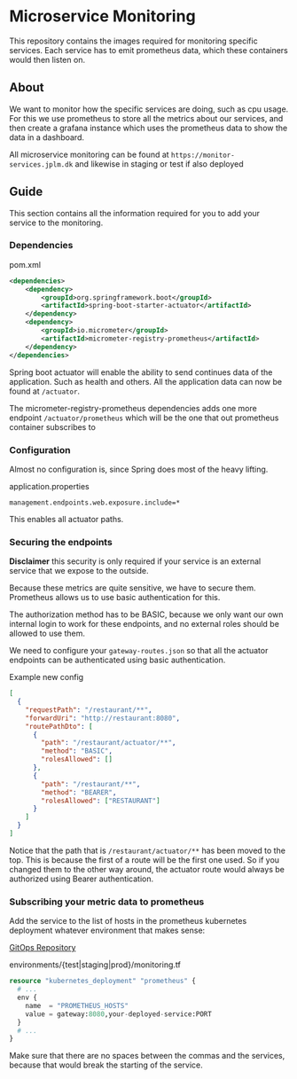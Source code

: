 # Microservice Monitoring

This repository contains the images required for monitoring specific services. Each service has to emit prometheus data, which these containers would then listen on.

## About

We want to monitor how the specific services are doing, such as cpu usage.
For this we use prometheus to store all the metrics about our services, and then create a grafana instance which uses the prometheus data to show the data in a dashboard.

All microservice monitoring can be found at `https://monitor-services.jplm.dk` and likewise in staging or test if also deployed

## Guide

This section contains all the information required for you to add your service to the monitoring.

### Dependencies

pom.xml

```xml
<dependencies>
	<dependency>
		<groupId>org.springframework.boot</groupId>
		<artifactId>spring-boot-starter-actuator</artifactId>
	</dependency>
	<dependency>
		<groupId>io.micrometer</groupId>
		<artifactId>micrometer-registry-prometheus</artifactId>
	</dependency>
</dependencies>
```

Spring boot actuator will enable the ability to send continues data of the application. Such as health and others. All the application data can now be found at `/actuator`.

The micrometer-registry-prometheus dependencies adds one more endpoint `/actuator/prometheus` which will be the one that out prometheus container subscribes to

### Configuration

Almost no configuration is, since Spring does most of the heavy lifting.

application.properties

```properties
management.endpoints.web.exposure.include=*
```

This enables all actuator paths.

### Securing the endpoints

**Disclaimer** this security is only required if your service is an external service that we expose to the outside.

Because these metrics are quite sensitive, we have to secure them. Prometheus allows us to use basic authentication for this.

The authorization method has to be BASIC, because we only want our own internal login to work for these endpoints, and no external roles should be allowed to use them.

We need to configure your `gateway-routes.json` so that all the actuator endpoints can be authenticated using basic authentication.

Example new config

```json
[
  {
    "requestPath": "/restaurant/**",
    "forwardUri": "http://restaurant:8080",
    "routePathDto": [
      {
        "path": "/restaurant/actuator/**",
        "method": "BASIC",
        "rolesAllowed": []
      },
      {
        "path": "/restaurant/**",
        "method": "BEARER",
        "rolesAllowed": ["RESTAURANT"]
      }
    ]
  }
]
```

Notice that the path that is `/restaurant/actuator/**` has been moved to the top.
This is because the first of a route will be the first one used.
So if you changed them to the other way around, the actuator route would always be authorized using Bearer authentication.

### Subscribing your metric data to prometheus

Add the service to the list of hosts in the prometheus kubernetes deployment whatever environment that makes sense:

[GitOps Repository](https://github.com/team-rocket-we-are-blasting-of-again/exam-gitops)

environments/{test|staging|prod}/monitoring.tf

```terraform
resource "kubernetes_deployment" "prometheus" {
  # ...
  env {
    name  = "PROMETHEUS_HOSTS"
    value = gateway:8080,your-deployed-service:PORT
  }
  # ...
}
```

Make sure that there are no spaces between the commas and the services, because that would break the starting of the service.
